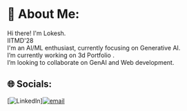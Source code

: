 
# 💫 About Me:
Hi there! I'm Lokesh.<br>IITMD'28<br>I'm an AI/ML enthusiast, currently focusing on Generative AI.
<br>I’m currently working on 3d Portfolio .
<br>I’m looking to collaborate on GenAI and Web development.<br>


## 🌐 Socials:
[![LinkedIn](https://img.shields.io/badge/LinkedIn-%230077B5.svg?logo=linkedin&logoColor=white)][![email](https://img.shields.io/badge/Email-D14836?logo=gmail&logoColor=white)](mailto:quan655737@gmail.com) 
